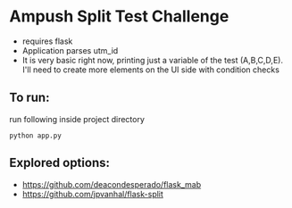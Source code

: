 
# Ampush Split Test Challenge
* requires flask
* Application parses utm_id
* It is very basic right now, printing just a variable of the test (A,B,C,D,E). I'll need to create more elements on the UI side with condition checks

## To run:
run following inside project directory
```
python app.py
```
## Explored options:
* https://github.com/deacondesperado/flask_mab
* https://github.com/jpvanhal/flask-split